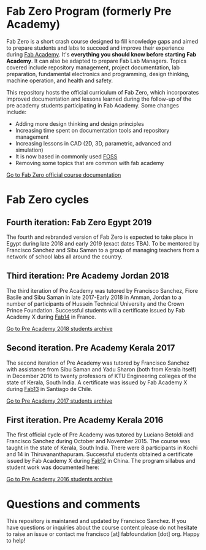 # Fab Zero Program (formerly Pre Academy)

Fab Zero is a short crash course designed to fill knowledge gaps and aimed to prepare students and labs to succeed and improve their experience during [Fab Academy](http://fabacademy.org). It's **everything you should know before starting Fab Academy**. It can also be adapted to prepare Fab Lab Managers. Topics covered include repository management, project documentation, lab preparation, fundamental electronics and programming, design thinking, machine operation, and health and safety.

This repository hosts the official curriculum of Fab Zero, which incorporates improved documentation and lessons learned during the follow-up of the pre academy students participating in Fab Academy. Some changes include:
* Adding more design thinking and design principles
* Increasing time spent on documentation tools and repository management
* Increasing lessons in CAD (2D, 3D, parametric, advanced and simulation)
* It is now based in commonly used [FOSS](https://en.wikipedia.org/wiki/Free_and_open-source_software)
* Removing some topics that are common with fab academy

[Go to Fab Zero official course documentation](summary.md)

# Fab Zero cycles

## Fourth iteration: Fab Zero Egypt 2019
The fourth and rebranded version of Fab Zero is expected to take place in Egypt during late 2018 and early 2019 (exact dates TBA). To be mentored by Francisco Sanchez and Sibu Saman to a group of managing teachers from a network of school labs all around the country.

## Third iteration: Pre Academy Jordan 2018
The third iteration of Pre Academy was tutored by Francisco Sanchez, Fiore Basile and Sibu Saman in late 2017-Early 2018 in Amman, Jordan to a number of participants of Hussein Technical University and the Crown Prince Foundation. Successful students will a certificate issued by Fab Academy X during [Fab14](http://fab14.fabevent.org) in France.

[Go to Pre Academy 2018 students archive](http://preacademy.fabcloud.io/preacademy2018/)

## Second iteration. Pre Academy Kerala 2017
The second iteration of Pre Academy was tutored by Francisco Sanchez with assistance from Sibu Saman and Yadu Sharon (both from Kerala itself) in December 2016 to twenty professors of KTU Engineering colleges of the state of Kerala, South India. A certificate was issued by Fab Academy X during [Fab13](http://fab13.fabevent.org) in Santiago de Chile.

[Go to Pre Academy 2017 students archive](http://preacademy.fabcloud.io/preacademy2017)

## First iteration. Pre Academy Kerala 2016
The first official cycle of Pre Academy was tutored by Luciano Betoldi and Francisco Sanchez during October and November 2015. The course was taught in the state of Kerala, South India. There were 8 participants in Kochi and 14 in Thiruvananthapuram. Successful students obtained a certificate issued by Fab Academy X during [Fab12](http://fab12.fabevent.org) in China. The program sillabus and student work was documented here:

[Go to Pre Academy 2016 students archive](http://thebeachlab.github.io/)

# Questions and comments
This repository is maintaned and updated by Francisco Sanchez. If you have questions or inquiries about the course content please do not hesitate to raise an issue or contact me francisco [at] fabfoundation [dot] org. Happy to help!
